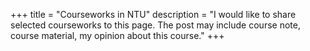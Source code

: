 +++
title = "Courseworks in NTU"
description = "I would like to share selected courseworks to this page. The post may include course note, course material, my opinion about this course."
+++

